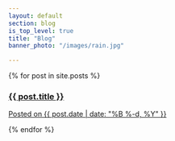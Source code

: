 ```yaml
---
layout: default
section: blog
is_top_level: true
title: "Blog"
banner_photo: "/images/rain.jpg"

---
```


<div class="cards central-col">
  {% for post in site.posts %}
    <a class="card project-card" href="{{ post.url | prepend: site.baseurl }}">
      <!-- <img src="{{ post.thumbnail }} " width="512" height="250" /> -->
      <div class="thumb" style="background-image: url('{{ post.banner_photo }}');" ></div>
      <div class="desc">
        <h3>{{ post.title }}</h3>
        <p>
        Posted on {{ post.date | date: "%B %-d, %Y" }}
        </p>
      </div>
    </a>
  {% endfor %}
</div>
